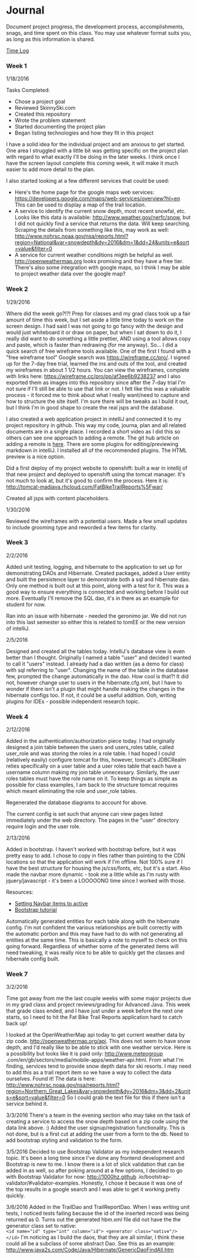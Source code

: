 # Journal

Document project progress, the development process, accomplishments, snags, and time spent on this class. You may use whatever format suits you, as long as this information is shared. 

[Time Log](TimeLog.md)

### Week 1

1/18/2016 

Tasks Completed:
 * Chose a project goal
 * Reviewed SkinnySki.com 
 * Created this repository 
 * Wrote the problem statement
 * Started documenting the project plan
 * Began listing technologies and how they fit in this project
 
I have a solid idea for the individual project and am anxious to get started. One area I struggled with a little bit was getting specific on the project plan with regard to what exactly I'll be doing in the later weeks. I think once I have the screen layout complete this coming week, it will make it much easier to add more detail to the plan. 

I also started looking at a few different services that could be used:

* Here's the home page for the google maps web services: https://developers.google.com/maps/web-services/overview?hl=en This can be used to display a map of the trail location.
* A service to identify the current snow depth, most recent snowfal, etc.  Looks like this data is available: http://www.weather.gov/nerfc/snow, but I did not quickly find a service that returns the data. Will keep searching. Scraping the details from something like this, may work as well: http://www.nohrsc.noaa.gov/nsa/reports.html?region=National&var=snowdepth&dy=2016&dm=1&dd=24&units=e&sort=value&filter=0
* A service for current weather conditions migth be helpful as well. http://openweathermap.org looks promising and they have a free tier. There's also some integration with google maps, so I think I may be able to project weather data over the google map?

### Week 2

1/29/2016

Where did the week go?!?!  Prep for classes and my grad class took up a fair amount of time this week, but I set aside a little time today to work on the screen design. I had said I was not going to go fancy with the design and would just whiteboard it or draw on paper, but when I sat down to do it, I really did want to do something a little prettier, AND using a tool allows copy and paste, which is faster than redrawing (for me anyway). So... I did a quick search of free wireframe tools available. One of the first I found with a "free wireframe tool" Google search was https://wireframe.cc/pro/.  I signed up for the 7-day free trial, learned the ins and outs of the tool, and created my wireframes in about 1 1/2 hours.  You can view the wireframes, complete with links here: https://wireframe.cc/pro/pp/af3ee6b9238237 and I also exported them as images into this repository since after the 7-day trial I'm not sure if I'll still be able to use that link or not.   I felt like this was a valuable process - it forced me to think about what I really want/need to capture and how to structure the site itself. I'm sure there will be tweaks as I build it out, but I think I'm in good shape to create the real jsps and the database.  

I also created a web application project in intelliJ and connected it to my project repository in github. This way my code, journa, plan and all related documents are in a single place.  I recorded a short video as I did this so others can see one approach to adding a remote.  The git hub article on adding a remote is [here](https://help.github.com/articles/adding-a-remote/).  There are some plugins for editing/previewing markdown in intelliJ. I installed all of the recommended plugins. The HTML preview is a nice option.

Did a first deploy of my project website to openshift:  built a war in intellij of that new project and deployed to openshift using the tomcat manager.  It's not much to look at, but it's good to confirm the process. Here it is: http://tomcat-madjava.rhcloud.com/FatBikeTrailReports%5Fwar/

Created all jsps with content placeholders.  

1/30/2016 

Reviewed the wireframes with a potential users. Made a few small updates to include grooming type and reworded a few items for clarity.

### Week 3

2/2/2016

Added unit testing, logging, and hibernate to the application to set up for 
demonstrating DAOs and Hibernate. Created packages, added a User entity and 
built the persistence layer to demonstrate both a sql and hibernate dao. Only
 one method is built out at this point, along with a test for it. This was a 
 good way to ensure everything is connected and working before I build out 
 more. Eventually I'll remove the SQL dao, it's in there as an example for 
 student for now. 
 
 Ran into an issue with hibernate - needed the geronimo jar. We did not run 
 into this last semester so either this is related to tomEE or the new 
 version of intelliJ. 

2/5/2016

Designed and created all the tables today. IntelliJ's database view is even 
better than I thought. Originally I named a table "user" and decided I wanted
 to call it "users" instead.  I already had a dao written (as a demo for 
 class) with sql referring to "user". Changing the name of the table in the 
 database few, prompted the change automatically in the dao. How cool is 
 that?! It did not, however change user to users in the hibernate.cfg.xml, 
 but I have to wonder if there isn't a plugin that might handle making the 
 changes in the hibernate configs too. If not, it could be a useful addition.
  Ooh, writing plugins for IDEs - possible independent research topic. 

### Week 4

2/12/2016

Added in the authentication/authorization piece today. I had 
originally designed a join table between the users and users_roles table, 
called user_role and was storing the roles in a role table. I had hoped I 
could (relatively easily) configure tomcat for this, however,  tomcat's 
JDBCRealm relies specifically on a user table and a user roles table that each have a 
 username column making my join table unnecessary. Similarly, the user
  roles tables must have the role name on it. To keep things as simple as 
  possible for class examples, I am back to the structure tomcat requires 
  which meant eliminating the role and user_role tables. 
   
Regenerated the database diagrams to account for above.
  
The current config is set such that anyone can view pages listed immediately 
  under the web directory. The pages in the "user" directory require login 
  and the user role.
  
2/13/2016
  
  Added in bootstrap. I haven't worked with bootstrap before, but it was 
  pretty easy to add.  I chose to copy in files rather than pointing to the 
  CDN locations so that the application will work if I'm offline.  Not 100% 
  sure if I have the best structure for housing the js/css/fonts, etc, but 
  it's a start. Also made the navbar more dynamic - took me a little while as
   I'm rusty with jquery/javascript - it's been a LOOOOONG time since I 
   worked with those. 
   
   Resources: 
   * [Setting Navbar items to active](https://rjartiaga.wordpress.com/2015/03/25/bootstrap-navbar-classactive/)
   * [Bootstrap tutorial](http://www.w3schools.com/bootstrap/)
   
Automatically generated entities for each table along with the hibernate 
config. I'm not confident the various relationships are built correctly with 
the automatic portion and this may have had to do with not generating all 
entities at the same time.  This is basically a note to myself to check on 
this going forward.  Regardless of whether some of the generated items will 
need tweaking, it was really nice to be able to quickly get the classes and 
hibernate config built.  
  
### Week 7
3/2/2016
 
Time got away from me the last couple weeks with some major projects due in 
my grad class and project reviews/grading for Advanced Java. This week that 
grade class ended, and I have just under a week before the next 
one starts, so I need to hit the Fat Bike Trail Reports application hard to 
catch back up!

I looked at the OpenWeatherMap api today to get current weather data by zip 
code. http://openweathermap.org/api. This does not seem to have snow depth, 
and I'd really like to be able to stick with one weather service.  Here is a 
possibility but looks like it is paid only: http://www.meteogroup
.com/en/gb/sectors/media/mobile-apps/weather-api.html. From what I'm finding,
 services tend to provide snow depth data  for ski resorts. I may need to add this as a 
 trail report  item so we have a way to collect the data ourselves.  Found 
 it! The data is here:  http://www.nohrsc.noaa.gov/nsa/reports.html?region=Northern_Great_Lakes&var=snowdepth&dy=2016&dm=3&dd=2&units=e&sort=value&filter=0
 So I could grab the text file for this if there isn't a service behind it.  

3/3/2016 There's a team in the evening section who may take on the task of 
 creating a
  service to access the snow depth based on a zip code using the data link 
  above. :)
  Added the user signup/registration functionality. This is not done, but is 
  a first cut at adding the user from a form to the db. Need to add bootstrap
   styling and validation to the form.
  
3/5/2016 Decided to use Bootstrap Validator as my independent research topic.
 It's been a long time since I've done any frontend development and Bootstrap
  is new to me.  I know there is a lot of slick validation that can be added 
  in as well, so after poking around at a few options, I decided to go with 
  Bootstrap Validator for now: http://1000hz.github
  .io/bootstrap-validator/#validator-examples. Honestly, I chose it because 
  it was one of the top results in a google search and I was able to get it 
  working pretty quickly. 
 
3/6/2016 Added in the TrailDao and TrailReportDao. When I was writing unit 
tests, I noticed tests failing because the id of the inserted record was 
being returned as 0.  Turns out the generated hbm.xml file did not have the
 the generator class set to native:   
       ```<id name="id" type="int" column="id">
            <generator class="native"/>
          </id>```
I'm noticing as I build the daos, that they are all similar, I think these 
could all be a subclass of some abstract Dao.  See this as an example: http://www.java2s.com/Code/Java/Hibernate/GenericDaoFindAll.htm 